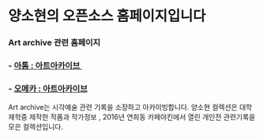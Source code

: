 #  양소현의 오픈소스 홈페이지입니다



### Art archive 관련 홈페이지
### - <a href="http://13.124.132.198"> 아톰 : 아트아카이브 </a>
### - <a href="http://13.124.92.49"> 오메카 : 아트아카이브</a>


Art archive는 시각예술 관련 기록을 소장하고 아카이빙합니다.
양소현 컬렉션은 대학 재학중 제작한 작품과 작가정보 , 2016년 연희동 카페야킨에서 열린 개인전 관련기록을 모은 컬렉션입니다.
